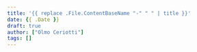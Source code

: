 ```yaml
---
title: '{{ replace .File.ContentBaseName "-" " " | title }}'
date: {{ .Date }}
draft: true
author: ["Olmo Ceriotti"]
tags: []
---
```


